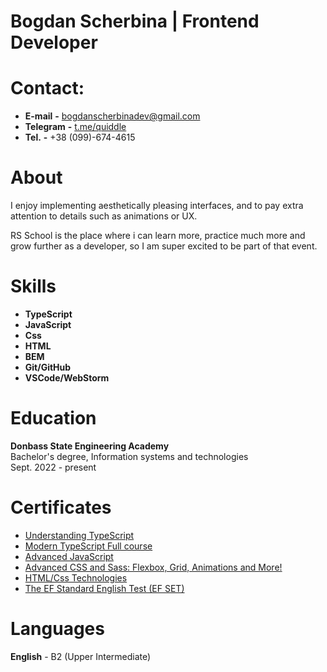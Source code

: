 # **Bogdan Scherbina** | **Frontend Developer**  

# **Contact:**
+ **E-mail** **-** bogdanscherbinadev@gmail.com
+ **Telegram** **-** [t.me/quiddle](t.me/quiddle)
+ **Tel.** **-** +38 (099)-674-4615

# **About**
I enjoy implementing aesthetically pleasing interfaces, and to pay extra attention to details such as animations or UX.

RS School is the place where i can learn more, practice much more and grow further as a developer, so I am super excited to be part of that event.

# **Skills**
+ **TypeScript**
+ **JavaScript**
+ **Css**
+ **HTML**
+ **BEM**
+ **Git/GitHub**
+ **VSCode/WebStorm**

# **Education**
**Donbass State Engineering Academy**  
Bachelor's degree, Information systems and technologies  
Sept. 2022 - present

# **Certificates** 
+ [Understanding TypeScript](https://www.udemy.com/certificate/UC-38671e3c-a60b-4a6b-b340-15f707d10cb7/)  
+ [Modern TypeScript Full course](https://www.udemy.com/certificate/UC-63323c8e-e298-4b0e-aca5-31f8bbd21ee0/)  
+ [Advanced JavaScript](https://www.udemy.com/certificate/UC-972d9b88-32b5-414f-8782-4ad0197103e6/)  
+ [Advanced CSS and Sass: Flexbox, Grid, Animations and More!](https://www.udemy.com/certificate/UC-9051b2f9-c30a-4d38-b0d4-b860e7abe014/)  
+ [HTML/Css Technologies](https://www.udemy.com/certificate/UC-df2abf76-de53-43b0-a630-46e8b1402a7b/)  
+ [The EF Standard English Test (EF SET)](https://www.efset.org/cert/2JhWMH)

# **Languages**
**English** - B2 (Upper Intermediate)
